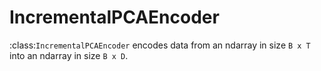 # IncrementalPCAEncoder

:class:`IncrementalPCAEncoder` encodes data from an ndarray in size `B x T` into an ndarray in size `B x D`. 